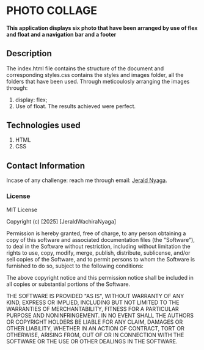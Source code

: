 # PHOTO COLLAGE
#### This application displays six photo that have been arranged by use of flex and float and a navigation bar and a footer

## Description
The index.html file contains the structure of the document and corresponding styles.css contains the styles and images folder, all the folders that have been used. Through meticoulosly arranging the images through:
1. display: flex;
2. Use of float.
The results achieved were perfect.

## Technologies used
1. HTML
2. CSS

## Contact Information
Incase of any challenge: reach me through email: [Jerald Nyaga](jeraldnyaga15@gmail.com).

### License
MIT License

Copyright (c) [2025] [JeraldWachiraNyaga]

Permission is hereby granted, free of charge, to any person obtaining a copy
of this software and associated documentation files (the "Software"), to deal
in the Software without restriction, including without limitation the rights
to use, copy, modify, merge, publish, distribute, sublicense, and/or sell
copies of the Software, and to permit persons to whom the Software is
furnished to do so, subject to the following conditions:

The above copyright notice and this permission notice shall be included in all
copies or substantial portions of the Software.

THE SOFTWARE IS PROVIDED "AS IS", WITHOUT WARRANTY OF ANY KIND, EXPRESS OR
IMPLIED, INCLUDING BUT NOT LIMITED TO THE WARRANTIES OF MERCHANTABILITY,
FITNESS FOR A PARTICULAR PURPOSE AND NONINFRINGEMENT. IN NO EVENT SHALL THE
AUTHORS OR COPYRIGHT HOLDERS BE LIABLE FOR ANY CLAIM, DAMAGES OR OTHER
LIABILITY, WHETHER IN AN ACTION OF CONTRACT, TORT OR OTHERWISE, ARISING FROM,
OUT OF OR IN CONNECTION WITH THE SOFTWARE OR THE USE OR OTHER DEALINGS IN THE
SOFTWARE.